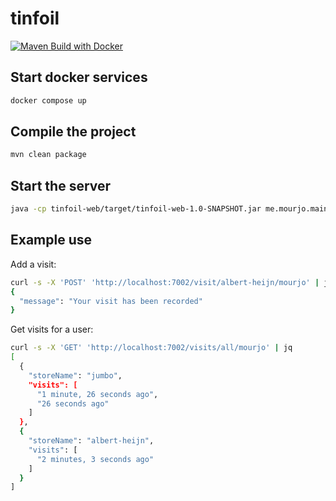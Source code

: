 # tinfoil

[![Maven Build with Docker](https://github.com/mourjo/tinfoil/actions/workflows/maven.yml/badge.svg)](https://github.com/mourjo/tinfoil/actions/workflows/maven.yml)

## Start docker services
```bash
docker compose up
```

## Compile the project
```bash
mvn clean package
```

## Start the server
```bash
java -cp tinfoil-web/target/tinfoil-web-1.0-SNAPSHOT.jar me.mourjo.main.Server
```

## Example use

Add a visit:
```bash
curl -s -X 'POST' 'http://localhost:7002/visit/albert-heijn/mourjo' | jq
{
  "message": "Your visit has been recorded"
}
```

Get visits for a user:
```bash
curl -s -X 'GET' 'http://localhost:7002/visits/all/mourjo' | jq
[
  {
    "storeName": "jumbo",
    "visits": [
      "1 minute, 26 seconds ago",
      "26 seconds ago"
    ]
  },
  {
    "storeName": "albert-heijn",
    "visits": [
      "2 minutes, 3 seconds ago"
    ]
  }
]
```
